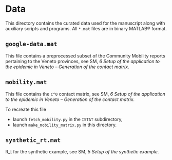 # Data

This directory contains the curated data used for the manuscript along with auxiliary scripts and programs. All `*.mat` files are in binary MATLAB® format.

## `google-data.mat`

This file contains a preprocessed subset of the Community Mobility reports pertaining to the Veneto provinces, see SM, *6 Setup of the application to the epidemic in Veneto – Generation of the contact matrix*.

## `mobility.mat`

This file contains the `C^0` contact matrix, see SM, *6 Setup of the application to the epidemic in Veneto – Generation of the contact matrix*.

To recreate this file
- launch `fetch_mobility.py` in the `ISTAT` subdirectory,
- launch `make_mobility_matrix.py` in this directory.

## `synthetic_rt.mat`

R_t for the synthetic example, see SM, *5 Setup of the synthetic example*.
